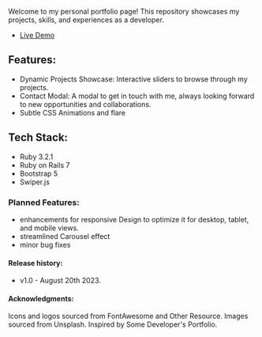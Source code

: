 Welcome to my personal portfolio page! This repository showcases my projects, skills, and experiences as a developer.

- [Live Demo](https://www.josephdoba.com)

## Features:

- Dynamic Projects Showcase: Interactive sliders to browse through my projects.
- Contact Modal: A modal to get in touch with me, always looking forward to new opportunities and collaborations.
- Subtle CSS Animations and flare

## Tech Stack:

- Ruby 3.2.1
- Ruby on Rails 7
- Bootstrap 5
- Swiper.js

### Planned Features:

- enhancements for responsive Design to optimize it for desktop, tablet, and mobile views.
- streamlined Carousel effect
- minor bug fixes

#### Release history:

- v1.0 - August 20th 2023.

#### Acknowledgments:

Icons and logos sourced from FontAwesome and Other Resource.
Images sourced from Unsplash.
Inspired by Some Developer's Portfolio.
